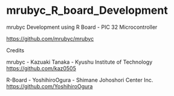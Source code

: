 # mrubyc_R_board_Development
mrubyc Development using R Board - PIC 32 Microcontroller

https://github.com/mrubyc/mrubyc


Credits 

mrubyc - Kazuaki Tanaka - Kyushu Institute of Technology
https://github.com/kaz0505

R-Board - YoshihiroOgura - Shimane Johoshori Center Inc.
https://github.com/YoshihiroOgura
